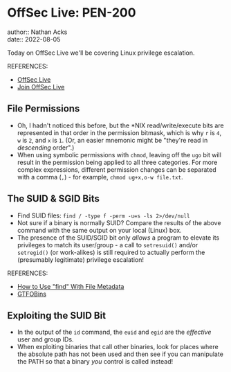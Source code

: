 # OffSec Live: PEN-200

author:: Nathan Acks  
date:: 2022-08-05

Today on OffSec Live we'll be covering Linux privilege escalation.

REFERENCES:

* [OffSec Live](https://www.offensive-security.com/offsec/offsec-live/)
* [Join OffSec Live](https://learn.offensive-security.com/offsec-live-webinars)

## File Permissions

* Oh, I hadn't noticed this before, but the \*NIX read/write/execute bits are represented in that order in the permission bitmask, which is why `r` is `4`, `w` is `2`, and `x` is `1`. (Or, an easier mnemonic might be "they're read in *descending* order".)
* When using symbolic permissions with `chmod`, leaving off the `ugo` bit will result in the permission being applied to all three categories. For more complex expressions, different permission changes can be separated with a comma (`,`) - for example, `chmod ug+x,o-w file.txt`.

## The SUID & SGID Bits

* Find SUID files: `find / -type f -perm -u=s -ls 2>/dev/null`
* Not sure if a binary is normally SUID? Compare the results of the above command with the same output on your local (Linux) box.
* The presence of the SUID/SGID bit only *allows* a program to elevate its privileges to match its user/group - a call to `setresuid()` and/or `setregid()` (or work-alikes) is still required to actually perform the (presumably legitimate) privilege escalation!

REFERENCES:

* [How to Use "find" With File Metadata](../notes/how-to-use-find-with-file-metadata.md)
* [GTFOBins](https://gtfobins.github.io/)

## Exploiting the SUID Bit

* In the output of the `id` command, the `euid` and `egid` are the *effective* user and group IDs.
* When exploiting binaries that call other binaries, look for places where the absolute path has not been used and then see if you can manipulate the PATH so that a binary *you* control is called instead!
